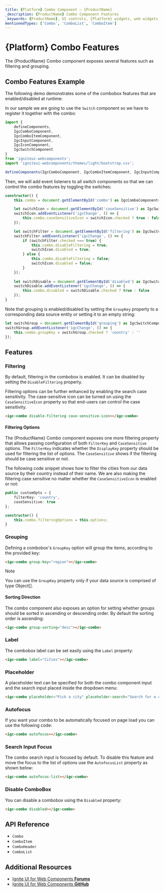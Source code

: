 ```yaml
---
title: {Platform} Combo Component – {ProductName}
_description: {ProductName} Combo Component Features
_keywords: {ProductName}, UI controls, {Platform} widgets, web widgets, UI widgets, {Platform}, Native {Platform} Components Suite, Native {Platform} Controls, Native {Platform} Components Library, {Platform} Combo Component Features
mentionedTypes: ['Combo', 'ComboList', 'ComboItem']
---
```


# {Platform} Combo Features

The {ProductName} Combo component exposes several features such as filtering and grouping.

## Combo Features Example
The following demo demonstrates some of the combobox features that are enabled/disabled at runtime:

<code-view style="height:400px"
           data-demos-base-url="{environment:dvDemosBaseUrl}"
           iframe-src="{environment:dvDemosBaseUrl}/grids/combo-features"
           alt="{Platform} Combo Features"
           github-src="grids/combo/features">
</code-view>

In our sample we are going to use the `Switch` component so we have to register it together with the combo:

```ts
import {
    defineComponents,
    IgcComboComponent,
    IgcComboItemComponent, 
    IgcInputComponent, 
    IgcIconComponent,
    IgcSwitchComponent
}
from 'igniteui-webcomponents';
import 'igniteui-webcomponents/themes/light/bootstrap.css';

defineComponents(IgcComboComponent, IgcComboItemComponent, IgcInputComponent, IgcIconComponent, IgcSwitchComponent);
```

Then, we will add event listeners to all switch components so that we can control the combo features by toggling the switches:

```ts
constructor() {
    this.combo = document.getElementById('combo') as IgcComboComponent<object>;

    let switchIcon = document.getElementById('caseSensitive') as IgcSwitchComponent;
    switchIcon.addEventListener('igcChange', () => {
        this.combo.caseSensitiveIcon = switchIcon.checked ? true : false
    });

    let switchFilter = document.getElementById('filtering') as IgcSwitchComponent;
    switchFilter.addEventListener('igcChange', () => {
        if (switchFilter.checked === true) {
            this.combo.disableFiltering = true;
            switchIcon.disabled = true;
        } else {
            this.combo.disableFiltering = false;
            switchIcon.disabled = false;
        }
    });
    
    let switchDisable = document.getElementById('disabled') as IgcSwitchComponent;
    switchDisable.addEventListener('igcChange', () => {
        this.combo.disabled = switchDisable.checked ? true : false
    });
}
```

Note that grouping is enabled/disabled by setting the `GroupKey` property to a corresponding data source entity or setting it to an empty string: 

```ts
let switchGroup = document.getElementById('grouping') as IgcSwitchComponent;
switchGroup.addEventListener('igcChange', () => {
    this.combo.groupKey = switchGroup.checked ? 'country' : ''
});
```

## Features

### Filtering

By default, filtering in the combobox is enabled. It can be disabled by setting the `DisableFiltering` property.

Filtering options can be further enhanced by enabling the search case sensitivity. The case-sensitive icon can be turned on using the `CaseSensitiveIcon` property so that end-users can control the case sensitivity.

```html
<igc-combo disable-filtering case-sensitive-icon></igc-combo>
```

#### Filtering Options

The {ProductName} Combo component exposes one more filtering property that allows passing configuration of both `FilterKey` and `CaseSensitive` options. The `FilterKey` indicates whether the `DisplayKey` property should be used for filtering the list of options. The `CaseSensitive` shows if the filtering should be case sensitive or not.

The following code snippet shows how to filter the cities from our data source by their country instead of their name. We are also making the filtering case sensitive no matter whether the `CaseSensitiveIcon` is enabled or not:

```ts
public customOpts = {
    filterKey: 'country',
    caseSensitive: true
};

constructor() {
    this.combo.filteringOptions = this.options;
}
```

### Grouping

Defining a combobox's `GroupKey` option will group the items, according to the provided key:

```html
<igc-combo group-key="region"></igc-combo>
```

> [!Note]
> You can use the `GroupKey` property only if your data source is comprised of type Object[].

#### Sorting Direction

The combo component also exposes an option for setting whether groups should be sorted in ascending or descending order. By default the sorting order is ascending:

```html
<igc-combo group-sorting="desc"></igc-combo>
```

### Label 

The combobox label can be set easily using the `Label` property:

```html
<igc-combo label="Cities"></igc-combo>
```

### Placeholder

A placeholder text can be specified for both the combo component input and the search input placed inside the dropdown menu: 

```html
<igc-combo placeholder="Pick a city" placeholder-search="Search for a city"></igc-combo>
```

### Autofocus

If you want your combo to be automatically focused on page load you can use the following code:

```html
<igc-combo autofocus></igc-combo>
```

### Search Input Focus

The combo search input is focused by default. To disable this feature and move the focus to the list of options use the `AutofocusList` property as shown below: 

```html
<igc-combo autofocus-list></igc-combo>
```

### Disable ComboBox

You can disable a combobox using the `Disabled` property:

```html
<igc-combo disabled></igc-combo>
```

## API Reference

* `Combo`
* `ComboItem`
* `ComboHeader`
* `ComboList`

## Additional Resources

* [Ignite UI for Web Components **Forums**](https://www.infragistics.com/community/forums/f/ignite-ui-for-web-components)
* [Ignite UI for Web Components **GitHub**](https://github.com/IgniteUI/igniteui-webcomponents)